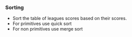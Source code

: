 ### Sorting

* Sort the table of leagues scores based on their scores.
* For primitives use quick sort
* For non primitives use merge sort